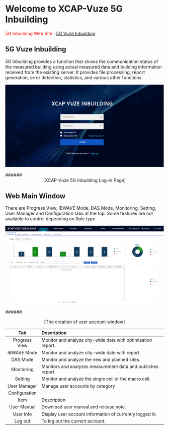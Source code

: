 # Welcome to XCAP-Vuze 5G Inbuilding

<span style="color:red">5G Inbuilding Web Site</span> : [5G Vuze Inbuilding](https://183.99.50.31:13201/)


## 5G Vuze Inbuilding
5G Inbuilding provides a function that shows the communication status of the measured building using actual measured data and building information received from the existing server. It provides file processing, report generation, error detection, statistics, and various other functions.





<p align="center">
  <img src="https://github.com/Innowireless-SE/5G_Vuze_Inbuilding_User_Manual/blob/master/docs/images/1-1.png?raw=true">
</p>
######<center>[XCAP-Vuze 5G Inbuilding Log-in Page]</center>  


## Web Main Window
There are Progress View, IBWAVE Mode, DAS Mode, Monitoring, Setting, User Manager and Configuration tabs at the top.
Some features are not available to control depending on Role type

<p align="center">
  <img src="https://github.com/Innowireless-SE/5G_Vuze_Inbuilding_User_Manual/blob/master/docs/images/1-0.png?raw=true">
</p>

######<center>[The creation of user account window]</center>  

<center> 

| Tab |	Description |
|:----------:|:----------|
|Progress View|	Monitor and analyze city-wide data with optimization report.|
|IBWAVE Mode  |Monitor and analyze city-wide date with report|
|DAS Mode|	Monitor and analyze the new and planned sites.|
|Monitoring|	Monitors and analyzes measurement data and publishes report.|
|Setting|	Monitor and analyze the single cell or the macro cell.|
|User Manager|	Manage user accounts by category|
|Configuration	|
|Item|	Description|
|User Manual|	Download user manual and release note.|
|User Info|	Display user account information of currently logged in.|
|Log out|	To log out the current account.|
</center>



